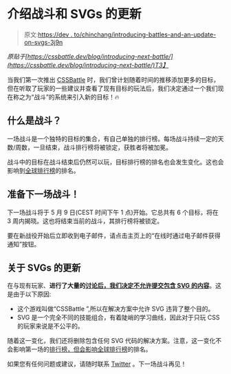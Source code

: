 # 介绍战斗和 SVGs 的更新

> 原文:[https://dev . to/chinchang/introducing-battles-and-an-update-on-svgs-3j9n](https://dev.to/chinchang/introducing-battles-and-an-update-on-svgs-3j9n)

*原贴于[https://cssbattle.dev/blog/introducing-next-battle/](https://cssbattle.dev/blog/introducing-next-battle/)T3】*

当我们第一次推出 [CSSBattle](https://cssbattle.dev/) 时，我们曾计划随着时间的推移添加更多的目标，但在听取了玩家的一些建议并查看了现有目标的玩法后，我们决定通过一个我们现在称之为“战斗”的系统来引入新的目标！🔥

## [](#whats-a-battle)什么是战斗？

一场战斗是一个独特的目标的集合，有自己单独的排行榜。每场战斗持续一定的天数/周数，一旦结束，战斗排行榜将被锁定，获胜者将被加冕。

战斗中的目标在战斗结束后仍然可以玩，目标排行榜的排名也会发生变化。这也会影响到[全球排行榜](https://dev.to/leaderboard)的排名。

## [](#get-ready-for-the-next-battle)准备下一场战斗！

下一场战斗将于 5 月 9 日(CEST 时间下午 1 点)开始。它总共有 6 个目标，将在 3 周内揭晓。这也将结束当前的战斗，其排行榜将被锁定。

要在新战役开始后立即收到电子邮件，请点击主页上的“在线时通过电子邮件获得通知”按钮。

## [](#update-regarding-svgs)关于 SVGs 的更新

在与现有玩家、**进行了大量的[讨论后，我们决定不允许提交包含 SVG 的内容](https://spectrum.chat/css-battle/general/svg-shapes-for-top-scores~62573546-f99e-45af-a6a8-dc895d492b7c)**。这是由于以下原因:

*   这个游戏叫做“CSSBattle ”,所以在解决方案中允许 SVG 违背了整个目的。
*   SVG 是一个完全不同的技能组合，有着陡峭的学习曲线，因此对于只玩 CSS 的玩家来说是不公平的。

随着这一变化，我们还将删除包含任何 SVG 代码的解决方案。注意，这一变化不会影响第一场的[排行榜，但会影响](https://dev.to/battle/1)[全球排行榜](https://dev.to/leaderboard)的排名。

如果您有任何问题或建议，请随时联系 [Twitter](https://twitter.com/css_battle) 。下一场战斗再见！